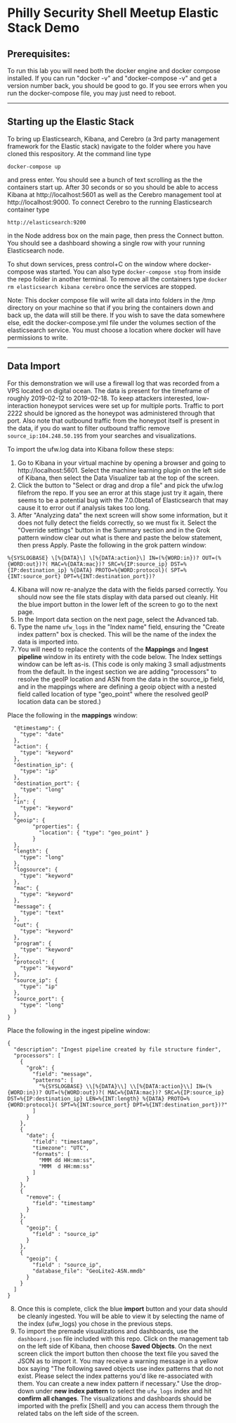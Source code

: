 # Philly Security Shell Meetup Elastic Stack Demo

## Prerequisites:

To run this lab you will need both the docker engine and docker compose installed. If you can run "docker -v" and "docker-compose -v" and get a version number back, you should be good to go. If you see errors when you run the docker-compose file, you may just need to reboot.

---

## Starting up the Elastic Stack

To bring up Elasticsearch, Kibana, and Cerebro (a 3rd party management framework for the Elastic stack) navigate to the folder where you have cloned this respository. At the command line type

`docker-compose up`

and press enter. You should see a bunch of text scrolling as the the containers start up. After 30 seconds or so you should be able to access Kibana at http://localhost:5601 as well as the Cerebro management tool at http://localhost:9000. To connect Cerebro to the running Elasticsearch container type 
 
`http://elasticsearch:9200` 

in the Node address box on the main page, then press the Connect button. You should see a dashboard showing a single row with your running Elasticsearch node.

To shut down services, press control+C on the window where docker-compose was started. You can also type `docker-compose stop` from inside the repo folder in another terminal. To remove all the containers type `docker rm elasticsearch kibana cerebro` once the services are stopped.

Note: This docker compose file will write all data into folders in the /tmp directory on your machine so that if you bring the containers down and back up, the data will still be there. If you wish to save the data somewhere else, edit the docker-compose.yml file under the volumes section of the elasticsearch service. You must choose a location where docker will have permissions to write.

---

## Data Import

For this demonstration we will use a firewall log that was recorded from a VPS located on digital ocean. The data is present for the timeframe of roughly 2019-02-12 to 2019-02-18. To keep attackers interested, low-interaction honeypot services were set up for multiple ports. Traffic to port 2222 should be ignored as the honeypot was administered through that port. Also note that outbound traffic from the honeypot itself is present in the data, if you do want to filter outbound traffic remove `source_ip:104.248.50.195` from your searches and visualizations.

To import the ufw.log data into Kibana follow these steps:
 
1. Go to Kibana in your virtual machine by opening a browser and going to http://localhost:5601. Select the machine learning plugin on the left side of Kibana, then select the Data Visualizer tab at the top of the screen.
2. Click the button to "Select or drag and drop a file" and pick the ufw.log filefrom the repo. If you see an error at this stage just try it again, there seems to be a potential bug with the 7.0.0beta1 of Elasticsearch that may cause it to error out if analysis takes too long.
3. After "Analyzing data" the next screen will show some information, but it does not fully detect the fields correctly, so we must fix it. Select the "Override settings" button in the Summary section and in the Grok pattern window clear out what is there and paste the below statement, then press Apply. Paste the following in the grok pattern window:

```%{SYSLOGBASE} \[%{DATA}\] \[%{DATA:action}\] IN=(%{WORD:in})? OUT=(%{WORD:out})?( MAC=%{DATA:mac})? SRC=%{IP:source_ip} DST=%{IP:destination_ip} %{DATA} PROTO=%{WORD:protocol}( SPT=%{INT:source_port} DPT=%{INT:destination_port})?```
 
4. Kibana will now re-analyze the data with the fields parsed correctly. You should now see the file stats display with data parsed out cleanly. Hit the blue import button in the lower left of the screen to go to the next page.
5. In the Import data section on the next page, select the Advanced tab.
6. Type the name `ufw_logs` in the "Index name" field, ensuring the "Create index pattern" box is checked. This will be the name of the index the data is imported into.
7. You will need to replace the contents of the **Mappings** and **Ingest pipeline** window in its entirety with the code below. The Index settings window can be left as-is. (This code is only making 3 small adjustments from the default. In the ingest section we are adding "processors" to resolve the geoIP location and ASN from the data in the source_ip field, and in the mappings where are defining a geoip object with a nested field called location of type "geo_point" where the resolved geoIP location data can be stored.)
 
Place the following in the **mappings** window:

```{
  "@timestamp": {
    "type": "date"
  },
  "action": {
    "type": "keyword"
  },
  "destination_ip": {
    "type": "ip"
  },
  "destination_port": {
    "type": "long"
  },
  "in": {
    "type": "keyword"
  },
  "geoip": {
        "properties": {
          "location": { "type": "geo_point" }
        }
  },
  "length": {
    "type": "long"
  },
  "logsource": {
    "type": "keyword"
  },
  "mac": {
    "type": "keyword"
  },
  "message": {
    "type": "text"
  },
  "out": {
    "type": "keyword"
  },
  "program": {
    "type": "keyword"
  },
  "protocol": {
    "type": "keyword"
  },
  "source_ip": {
    "type": "ip"
  },
  "source_port": {
    "type": "long"
  }
}
```
 
 
Place the following in the ingest pipeline window:
```
{
  "description": "Ingest pipeline created by file structure finder",
  "processors": [
    {
      "grok": {
        "field": "message",
        "patterns": [
          "%{SYSLOGBASE} \\[%{DATA}\\] \\[%{DATA:action}\\] IN=(%{WORD:in})? OUT=(%{WORD:out})?( MAC=%{DATA:mac})? SRC=%{IP:source_ip} DST=%{IP:destination_ip} LEN=%{INT:length} %{DATA} PROTO=%{WORD:protocol}( SPT=%{INT:source_port} DPT=%{INT:destination_port})?"
        ]
      }
    },
    {
      "date": {
        "field": "timestamp",
        "timezone": "UTC",
        "formats": [
          "MMM dd HH:mm:ss",
          "MMM  d HH:mm:ss"
        ]
      }
    },
    {
      "remove": {
        "field": "timestamp"
      }
    },
    {
      "geoip": {
        "field" : "source_ip"
      }
    },
    {
      "geoip": {
        "field" : "source_ip",
        "database_file": "GeoLite2-ASN.mmdb"
      }
    }
  ]
}
```

8. Once this is complete, click the blue **import** button and your data should be cleanly ingested. You will be able to view it by selecting the name of the index (ufw_logs) you chose in the previous steps.
9. To import the premade visualizations and dashboards, use the `dashboard.json` file included with this repo. Click on the management tab on the left side of Kibana, then choose **Saved Objects**. On the next screen click the import button then choose the text file you saved the JSON as to import it. You may receive a warning message in a yellow box saying "The following saved objects use index patterns that do not exist. Please select the index patterns you'd like re-associated with them. You can create a new index pattern if necessary." Use the drop-down under **new index pattern** to select the `ufw_logs` index and hit **confirm all changes**. The visualizations and dashboards should be imported with the prefix [Shell] and you can access them through the related tabs on the left side of the screen.
